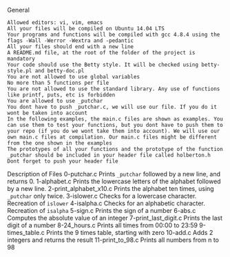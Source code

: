 General

    Allowed editors: vi, vim, emacs
    All your files will be compiled on Ubuntu 14.04 LTS
    Your programs and functions will be compiled with gcc 4.8.4 using the flags -Wall -Werror -Wextra and -pedantic
    All your files should end with a new line
    A README.md file, at the root of the folder of the project is mandatory
    Your code should use the Betty style. It will be checked using betty-style.pl and betty-doc.pl
    You are not allowed to use global variables
    No more than 5 functions per file
    You are not allowed to use the standard library. Any use of functions like printf, puts, etc is forbidden
    You are allowed to use _putchar
    You dont have to push _putchar.c, we will use our file. If you do it wont be taken into account
    In the following examples, the main.c files are shown as examples. You can use them to test your functions, but you dont have to push them to your repo (if you do we wont take them into account). We will use our own main.c files at compilation. Our main.c files might be different from the one shown in the examples
    The prototypes of all your functions and the prototype of the function _putchar should be included in your header file called holberton.h
    Dont forget to push your header file

Description of Files
0-putchar.c
Prints ``_putchar`` followed by a new line, and returns 0.
1-alphabet.c
Prints the lowercase letters of the alphabet followed by a new line.
2-print_alphabet_x10.c
Prints the alphabet ten times, using ``_putchar`` only twice.
3-islower.c
Checks for a lowercase character. Recreation of ``islower``
4-isalpha.c
Checks for an alphabetic character. Recreation of ``isalpha``
5-sign.c
Prints the sign of a number
6-abs.c
Computes the absolute value of an integer
7-print_last_digit.c
Prints the last digit of a number
8-24_hours.c
Prints all times from 00:00 to 23:59
9-times_table.c
Prints the 9 times table, starting with zero
10-add.c
Adds 2 integers and returns the result
11-print_to_98.c
Prints all numbers from n to 98 

